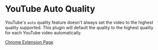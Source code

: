 # YouTube Auto Quality

YouTube's `auto` quality feature doesn't always set the video to the highest quality supported. This plugin will default the quality to the highest quality for each YouTube video automatically.

[Chrome Extension Page](https://chrome.google.com/webstore/detail/youtube-auto-quality/dggjpamoacejckpnhgnlmajommekebho)
